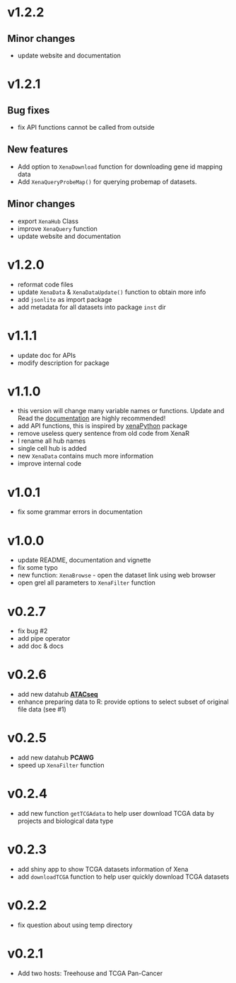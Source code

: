 # v1.2.2

## Minor changes

* update website and documentation

# v1.2.1

## Bug fixes

* fix API functions cannot be called from outside

## New features

* Add option to `XenaDownload` function for downloading gene id mapping data
* Add `XenaQueryProbeMap()` for querying probemap of datasets.

## Minor changes

* export `XenaHub` Class
* improve `XenaQuery` function
* update website and documentation

# v1.2.0

* reformat code files
* update `XenaData` & `XenaDataUpdate()` function to obtain more info
* add `jsonlite` as import package
* add metadata for all datasets into package `inst` dir

# v1.1.1

* update doc for APIs 
* modify description for package

# v1.1.0

* this version will change many variable names or functions. Update and Read the [documentation](https://github.com/ShixiangWang/UCSCXenaTools) are highly recommended!
* add API functions, this is inspired by [xenaPython](https://github.com/ucscXena/xenaPython) package
* remove useless query sentence from old code from XenaR
* I rename all hub names
* single cell hub is added
* new `XenaData` contains much more information
* improve internal code

# v1.0.1

* fix some grammar errors in documentation

# v1.0.0

* update README, documentation and vignette
* fix some typo
* new function: `XenaBrowse` - open the dataset link using web browser
* open grel all parameters to `XenaFilter` function

# v0.2.7

* fix bug #2
* add pipe operator
* add doc & docs

# v0.2.6

* add new datahub [**ATACseq**](https://xenabrowser.net/datapages/?host=https%3A%2F%2Fatacseq.xenahubs.net&removeHub=https%3A%2F%2Fxena.treehouse.gi.ucsc.edu%3A443) 
* enhance preparing data to R: provide options to select subset of original file data (see #1)

# v0.2.5

* add new datahub **PCAWG**
* speed up `XenaFilter` function

# v0.2.4

* add new function `getTCGAdata` to help user download TCGA data by projects and biological data type

# v0.2.3

* add shiny app to show TCGA datasets information of Xena
* add `downloadTCGA` function to help user quickly download TCGA datasets

# v0.2.2

* fix question about using temp directory

# v0.2.1

* Add two hosts: Treehouse and TCGA Pan-Cancer



